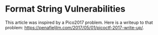 # Format String Vulnerabilities
This article was inspired by a Pico2017 problem. Here is a writeup to that problem: https://penafieljlm.com/2017/05/01/picoctf-2017-write-up/.
